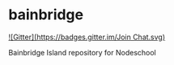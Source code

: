 bainbridge
==========
[![Gitter](https://badges.gitter.im/Join Chat.svg)](https://gitter.im/nodeschool/bainbridge?utm_source=badge&utm_medium=badge&utm_campaign=pr-badge&utm_content=badge)

Bainbridge Island repository for Nodeschool
